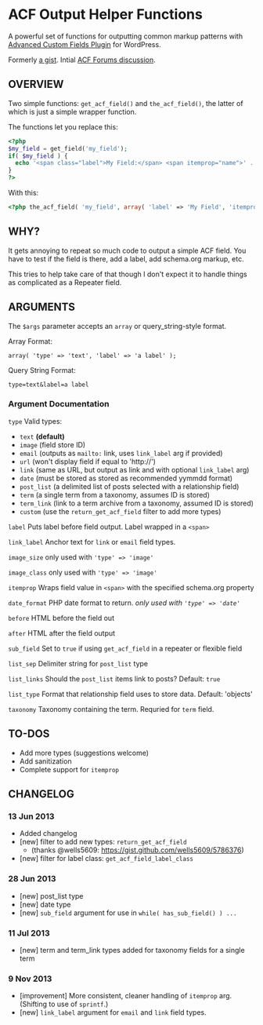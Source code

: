 # ACF Output Helper Functions

A powerful set of functions for outputting common markup patterns with [Advanced Custom Fields Plugin](http://wordpress.org/plugins/advanced-custom-fields/) for WordPress.

Formerly [a gist](https://gist.github.com/mrwweb/5768363). Intial [ACF Forums discussion](http://old.support.advancedcustomfields.com/discussion/comment/19680).

## OVERVIEW

Two simple functions: `get_acf_field()` and `the_acf_field()`, the latter of which is just a simple wrapper function.

The functions let you replace this:

```php
<?php
$my_field = get_field('my_field');
if( $my_field ) {
  echo '<span class="label">My Field:</span> <span itemprop="name">' . $my_field . '</span>';
}
?>
```

With this:

```php
<?php the_acf_field( 'my_field', array( 'label' => 'My Field', 'itemprop' => 'name' ); ?>
```

## WHY?

It gets annoying to repeat so much code to output a simple ACF field. You have to test if the field is there, add a label, add schema.org markup, etc.

This tries to help take care of that though I don't expect it to handle things as complicated as a Repeater field.

## ARGUMENTS

The `$args` parameter accepts an `array` or query_string-style format.
 
Array Format:
 
`array( 'type' => 'text', 'label' => 'a label' );`
 
Query String Format:
 
`type=text&label=a label`
 
### Argument Documentation

`type` Valid types:

 * `text` **(default)**
 * `image` (field store ID)
 * `email` (outputs as `mailto:` link, uses `link_label` arg if provided)
 * `url` (won't display field if equal to 'http://')
 * `link` (same as URL, but output as link and with optional `link_label` arg)
 * `date` (must be stored as stored as recommended yymmdd format)
 * `post_list` (a delimited list of posts selected with a relationship field)
 * `term` (a single term from a taxonomy, assumes ID is stored)
 * `term_link` (link to a term archive from a taxonomy, assumed ID is stored)
 * `custom` (use the `return_get_acf_field` filter to add more types)

`label` Puts label before field output. Label wrapped in a `<span>`

`link_label` Anchor text for `link` or `email` field types.

`image_size` only used with `'type' => 'image'`

`image_class` only used with `'type' => 'image'`

`itemprop` Wraps field value in `<span>` with the specified schema.org property

`date_format` PHP date format to return. *only used with `'type' => 'date'`*

`before` HTML before the field out

`after` HTML after the field output

`sub_field` Set to `true` if using `get_acf_field` in a repeater or flexible field

`list_sep` Delimiter string for `post_list` type

`list_links` Should the `post_list` items link to posts? Default: `true`

`list_type` Format that relationship field uses to store data. Default: 'objects'

`taxonomy` Taxonomy containing the term. Requried for `term` field.

## TO-DOS

* Add more types (suggestions welcome)
* Add sanitization
* Complete support for `itemprop`

## CHANGELOG

### 13 Jun 2013

 * Added changelog
 * [new] filter to add new types: `return_get_acf_field`
    * (thanks @wells5609: https://gist.github.com/wells5609/5786376)
 * [new] filter for label class: `get_acf_field_label_class`

### 28 Jun 2013
 * [new] post_list type
 * [new] date type
 * [new] `sub_field` argument for use in `while( has_sub_field() ) ...`
 
### 11 Jul 2013
 * [new] term and term_link types added for taxonomy fields for a single term

### 9 Nov 2013
 * [improvement] More consistent, cleaner handling of `itemprop` arg. (Shifting to use of `sprintf`.)
 * [new] `link_label` argument for `email` and `link` field types.
